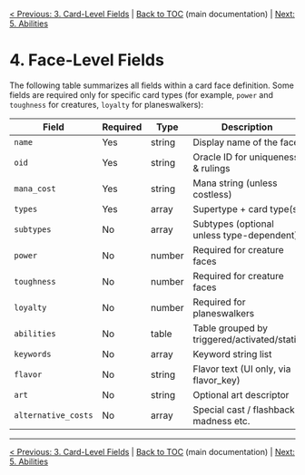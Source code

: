 [< Previous: 3. Card-Level Fields](03_card-level_fields.md) | [Back to TOC](../README.md) (main documentation) | [Next: 5. Abilities](05_abilities.md)

# 4. Face-Level Fields

The following table summarizes all fields within a card face definition. Some fields are required only for specific card types (for example, `power` and `toughness` for creatures, `loyalty` for planeswalkers):

| Field               | Required | Type    | Description                                 |
|---------------------|----------|---------|---------------------------------------------|
| `name`              | Yes      | string  | Display name of the face                    |
| `oid`               | Yes      | string  | Oracle ID for uniqueness & rulings          |
| `mana_cost`         | Yes      | string  | Mana string (unless costless)               |
| `types`             | Yes      | array   | Supertype + card type(s)                    |
| `subtypes`          | No       | array   | Subtypes (optional unless type-dependent)   |
| `power`             | No       | number  | Required for creature faces                 |
| `toughness`         | No       | number  | Required for creature faces                 |
| `loyalty`           | No       | number  | Required for planeswalkers                  |
| `abilities`         | No       | table   | Table grouped by triggered/activated/static |
| `keywords`          | No       | array   | Keyword string list                         |
| `flavor`            | No       | string  | Flavor text (UI only, via flavor_key)       |
| `art`               | No       | string  | Optional art descriptor                     |
| `alternative_costs` | No       | array   | Special cast / flashback / madness etc.     |

---

[< Previous: 3. Card-Level Fields](03_card-level_fields.md) | [Back to TOC](../README.md) (main documentation) | [Next: 5. Abilities](05_abilities.md)

